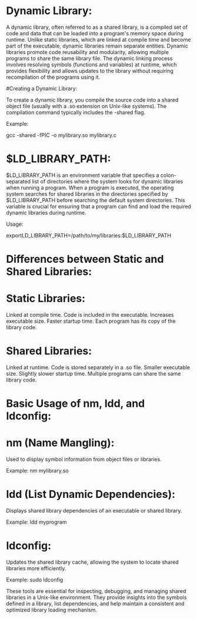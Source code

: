 # Dynamic Library:

A dynamic library, often referred to as a shared library, is a compiled set of code and data that can be loaded into a program's memory space during runtime. Unlike static libraries, which are linked at compile time and become part of the executable, dynamic libraries remain separate entities. Dynamic libraries promote code reusability and modularity, allowing multiple programs to share the same library file. The dynamic linking process involves resolving symbols (functions and variables) at runtime, which provides flexibility and allows updates to the library without requiring recompilation of the programs using it.

#Creating a Dynamic Library:

To create a dynamic library, you compile the source code into a shared object file (usually with a .so extension on Unix-like systems). The compilation command typically includes the -shared flag.

Example:

gcc -shared -fPIC -o mylibrary.so mylibrary.c

# $LD_LIBRARY_PATH:

$LD_LIBRARY_PATH is an environment variable that specifies a colon-separated list of directories where the system looks for dynamic libraries when running a program. When a program is executed, the operating system searches for shared libraries in the directories specified by $LD_LIBRARY_PATH before searching the default system directories. This variable is crucial for ensuring that a program can find and load the required dynamic libraries during runtime.

Usage:

exportLD_LIBRARY_PATH=/path/to/my/libraries:$LD_LIBRARY_PATH

# Differences between Static and Shared Libraries:

# Static Libraries:
Linked at compile time.
Code is included in the executable.
Increases executable size.
Faster startup time.
Each program has its copy of the library code.

# Shared Libraries:

Linked at runtime.
Code is stored separately in a .so file.
Smaller executable size.
Slightly slower startup time.
Multiple programs can share the same library code.

# Basic Usage of nm, ldd, and ldconfig:

# nm (Name Mangling):

Used to display symbol information from object files or libraries.

Example: nm mylibrary.so

# ldd (List Dynamic Dependencies):

Displays shared library dependencies of an executable or shared library.

Example: ldd myprogram

# ldconfig:

Updates the shared library cache, allowing the system to locate shared libraries more efficiently.

Example: sudo ldconfig

These tools are essential for inspecting, debugging, and managing shared libraries in a Unix-like environment. They provide insights into the symbols defined in a library, list dependencies, and help maintain a consistent and optimized library loading mechanism.
